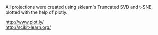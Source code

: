 All projections were created using sklearn's Truncated SVD and t-SNE, plotted with the help of plotly.

<http://www.plot.ly/>  
<http://scikit-learn.org/>
